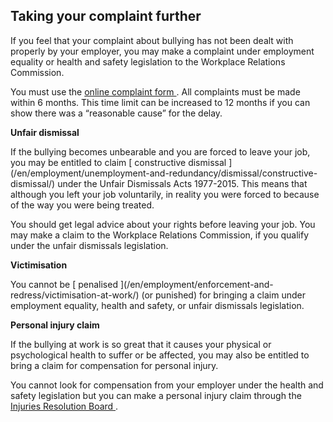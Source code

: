 ##  Taking your complaint further

If you feel that your complaint about bullying has not been dealt with
properly by your employer, you may make a complaint under employment equality
or health and safety legislation to the Workplace Relations Commission.

You must use the [ online complaint form
](https://www.workplacerelations.ie/en/Complaints_Disputes/Refer_a_Dispute_Make_a_Complaint)
. All complaints must be made within 6 months. This time limit can be
increased to 12 months if you can show there was a “reasonable cause” for the
delay.

**Unfair dismissal**

If the bullying becomes unbearable and you are forced to leave your job, you
may be entitled to claim [ constructive dismissal
](/en/employment/unemployment-and-redundancy/dismissal/constructive-
dismissal/) under the Unfair Dismissals Acts 1977-2015. This means that
although you left your job voluntarily, in reality you were forced to because
of the way you were being treated.

You should get legal advice about your rights before leaving your job. You may
make a claim to the Workplace Relations Commission, if you qualify under the
unfair dismissals legislation.

**Victimisation**

You cannot be [ penalised ](/en/employment/enforcement-and-
redress/victimisation-at-work/) (or punished) for bringing a claim under
employment equality, health and safety, or unfair dismissals legislation.

**Personal injury claim**

If the bullying at work is so great that it causes your physical or
psychological health to suffer or be affected, you may also be entitled to
bring a claim for compensation for personal injury.

You cannot look for compensation from your employer under the health and
safety legislation but you can make a personal injury claim through the [
Injuries Resolution Board ](/en/justice/civil-law/injuries-resolution-board/)
.
